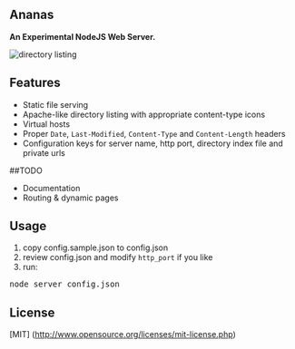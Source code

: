 ## Ananas
**An Experimental NodeJS Web Server.**

![directory listing](https://a248.e.akamai.net/camo.github.com/62590934d753d230b9c3f78bcf4d6448d7955846/687474703a2f2f692e696d6775722e636f6d2f484674786e2e706e67)


## Features
- Static file serving
- Apache-like directory listing with appropriate content-type icons
- Virtual hosts
- Proper `Date`, `Last-Modified`, `Content-Type` and `Content-Length` headers
- Configuration keys for server name, http port, directory index file and private urls

##TODO
- Documentation
- Routing & dynamic pages

## Usage
1. copy config.sample.json to config.json
2. review config.json and modify `http_port` if you like
2. run:
<pre>node server config.json</pre>

## License
[MIT] (http://www.opensource.org/licenses/mit-license.php)
